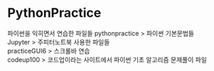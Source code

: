 # PythonPractice

파이썬을 익히면서 연습한 파일들
pythonpractice > 파이썬 기본문법들  
Jupyter > 주피터노트북 사용한 파일들  
practiceGUI6 > 스크롤바 연습   
codeup100 > 코드업이라는 사이트에서 파이썬 기초 알고리즘 문제풀이 파일  
